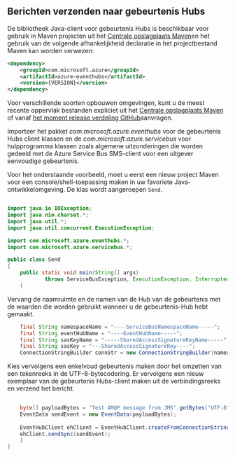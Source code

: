 ## <a name="send-messages-to-event-hubs"></a>Berichten verzenden naar gebeurtenis Hubs

De bibliotheek Java-client voor gebeurtenis Hubs is beschikbaar voor gebruik in Maven projecten uit het [Centrale opslagplaats Maven](https://search.maven.org/#search%7Cga%7C1%7Ca%3A%22azure-eventhubs%22)en het gebruik van de volgende afhankelijkheid declaratie in het projectbestand Maven kan worden verwezen:    

``` XML
<dependency>
    <groupId>com.microsoft.azure</groupId>
    <artifactId>azure-eventhubs</artifactId>
    <version>{VERSION}</version>
</dependency>
```
 
Voor verschillende soorten opbouwen omgevingen, kunt u de meest recente oppervlak bestanden expliciet uit het [Centrale opslagplaats Maven](https://search.maven.org/#search%7Cga%7C1%7Ca%3A%22azure-eventhubs%22) of vanaf [het moment release verdeling GitHub](https://github.com/Azure/azure-event-hubs/releases)aanvragen.  

Importeer het pakket *com.microsoft.azure.eventhubs* voor de gebeurtenis Hubs client klassen en de *com.microsoft.azure.servicebus* voor hulpprogramma klassen zoals algemene uitzonderingen die worden gedeeld met de Azure Service Bus SMS-client voor een uitgever eenvoudige gebeurtenis. 

Voor het onderstaande voorbeeld, moet u eerst een nieuw project Maven voor een console/shell-toepassing maken in uw favoriete Java-ontwikkelomgeving. De klas wordt aangeroepen ```Send```.     

``` Java

import java.io.IOException;
import java.nio.charset.*;
import java.util.*;
import java.util.concurrent.ExecutionException;

import com.microsoft.azure.eventhubs.*;
import com.microsoft.azure.servicebus.*;

public class Send
{
    public static void main(String[] args) 
            throws ServiceBusException, ExecutionException, InterruptedException, IOException
    {
```

Vervang de naamruimte en de namen van de Hub van de gebeurtenis met de waarden die worden gebruikt wanneer u de gebeurtenis-Hub hebt gemaakt.

``` Java
    final String namespaceName = "----ServiceBusNamespaceName-----";
    final String eventHubName = "----EventHubName-----";
    final String sasKeyName = "-----SharedAccessSignatureKeyName-----";
    final String sasKey = "---SharedAccessSignatureKey----";
    ConnectionStringBuilder connStr = new ConnectionStringBuilder(namespaceName, eventHubName, sasKeyName, sasKey);
```

Kies vervolgens een enkelvoud gebeurtenis maken door het omzetten van een tekenreeks in de UTF-8-bytecodering. Er vervolgens een nieuw exemplaar van de gebeurtenis Hubs-client maken uit de verbindingsreeks en verzend het bericht.   

``` Java 
                
    byte[] payloadBytes = "Test AMQP message from JMS".getBytes("UTF-8");
    EventData sendEvent = new EventData(payloadBytes);
    
    EventHubClient ehClient = EventHubClient.createFromConnectionStringSync(connStr.toString());
    ehClient.sendSync(sendEvent);
    }
}

``` 
